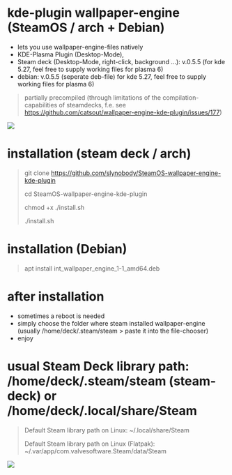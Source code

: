 # kde-plugin wallpaper-engine (SteamOS / arch + Debian)

* lets you use wallpaper-engine-files natively 
* KDE-Plasma Plugin (Desktop-Mode),
* Steam deck (Desktop-Mode, right-click, background ...): v.0.5.5 (for kde 5.27, feel free to supply working files for plasma 6)
* debian: v.0.5.5 (seperate deb-file) for kde 5.27, feel free to supply working files for plasma 6)

> partially precompiled (through limitations of the compilation-capabilities of steamdecks, f.e. see https://github.com/catsout/wallpaper-engine-kde-plugin/issues/177)

<img src="https://images.pling.com/img/00/00/78/78/79/2160403/screenshot-20240602-192228.png"/>

# installation (steam deck / arch)

> git clone https://github.com/slynobody/SteamOS-wallpaper-engine-kde-plugin
> 
> cd SteamOS-wallpaper-engine-kde-plugin
>
> chmod +x ./install.sh
>
> ./install.sh

# installation (Debian)
> apt install int_wallpaper_engine_1-1_amd64.deb

# after installation
* sometimes a reboot is needed
* simply choose the folder where steam installed wallpaper-engine (usually /home/deck/.steam/steam > paste it into the file-chooser)
* enjoy

# usual Steam Deck library path: /home/deck/.steam/steam (steam-deck) or /home/deck/.local/share/Steam
> 
> Default Steam library path on Linux: ~/.local/share/Steam
> 
> Default Steam library path on Linux (Flatpak): ~/.var/app/com.valvesoftware.Steam/data/Steam
>
<a href="https://artsandculture.google.com/experiment/viola-the-bird/nAEJVwNkp-FnrQ?cp=e30."><img src="https://images.pling.com/img/00/00/78/78/79/2160403/proxy-image1.jpeg"/></a>
